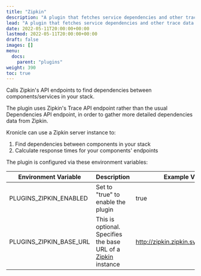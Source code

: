 ```yaml
---
title: "Zipkin"
description: "A plugin that fetches service dependencies and other trace data from Zipkin's API."
lead: "A plugin that fetches service dependencies and other trace data from Zipkin's API."
date: 2022-05-11T20:00:00+00:00
lastmod: 2022-05-11T20:00:00+00:00
draft: false
images: []
menu:
  docs:
    parent: "plugins"
weight: 390
toc: true
---
```



Calls Zipkin's API endpoints to find dependencies between components/services in your stack.

The plugin uses Zipkin's Trace API endpoint rather than the usual Dependencies API endpoint, in order to gather more
detailed dependencies data from Zipkin.

Kronicle can use a Zipkin server instance to:

1. Find dependencies between components in your stack
2. Calculate response times for your components' endpoints

The plugin is configured via these environment variables:

| Environment Variable    | Description                                                                        | Example Value                          | Required? |
|-------------------------|------------------------------------------------------------------------------------|----------------------------------------|-----------|
| PLUGINS_ZIPKIN_ENABLED  | Set to "true" to enable the plugin                                                 | true                                   | Optional  |
| PLUGINS_ZIPKIN_BASE_URL | This is optional.  Specifies the base URL of a [Zipkin](http://zipkin.io) instance | http://zipkin.zipkin.svc.cluster.local | Optional  |
